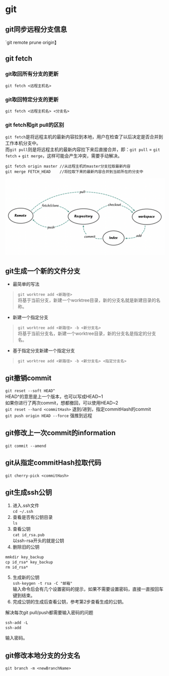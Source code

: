 # git

## git同步远程分支信息
`git remote prune origin】


## git fetch
### git取回所有分支的更新
`git fetch <远程主机名>`

### git取回特定分支的更新
`git fetch <远程主机名> <分支名>`

### git fetch和git pull的区别
`git fetch`是将远程主机的最新内容拉到本地，用户在检查了以后决定是否合并到工作本机分支中。  
而`git pull`则是将远程主机的最新内容拉下来后直接合并，即：`git pull` = `git fetch` + `git merge`，这样可能会产生冲突，需要手动解决。
```
git fetch origin master //从远程主机的master分支拉取最新内容 
git merge FETCH_HEAD    //将拉取下来的最新内容合并到当前所在的分支中
```
![流程图](./resources/git_fetch_pull.png "流程图")


## git生成一个新的文件分支
- 最简单的写法
> `git worktree add <新路径>`  
将基于当前分支，新建一个worktree目录，新的分支名就是新建目录的名称。

- 新建一个指定分支
> `git worktree add <新路径> -b <新分支名>`  
将基于当前分支名，新建一个worktree目录，新的分支名是指定的分支名。

- 基于指定分支新建一个指定分支
> `git worktree add <新路径> -b <新分支名> <指定分支名>`


## git撤销commit
`git reset --soft HEAD^`  
HEAD^的意思是上一个版本，也可以写成HEAD~1  
如果你进行了两次commit，想都撤回，可以使用HEAD~2  
`git reset --hard <commitHash>` 退到/进到，指定commitHash的commit  
`git push origin HEAD --force` 强推到远程


## git修改上一次commit的information
`git commit --amend`


## git从指定commitHash拉取代码
`git cherry-pick <commitHash>`


## git生成ssh公钥
1. 进入.ssh文件  
`cd ~/.ssh`  
2. 查看是否有公钥目录  
`ls`  
3. 查看公钥  
`cat id_rsa.pub`  
以ssh-rsa开头的就是公钥
4. 删除旧的公钥   
```
mmkdir key_backup
cp id_rsa* key_backup
rm id_rsa*
```
5. 生成新的公钥   
`ssh-keygen -t rsa -C "邮箱"`  
输入命令后会有几个设置密码的提示，如果不需要设置密码，直接一直按回车键到结束。
6. 完成公钥的生成后查看公钥，参考第2步查看生成的公钥。

解决每次git pull/push都需要输入密码的问题  
```
ssh-add -L
ssh-add
```
输入密码。


## git修改本地分支的分支名
`git branch -m <newBranchName>`
